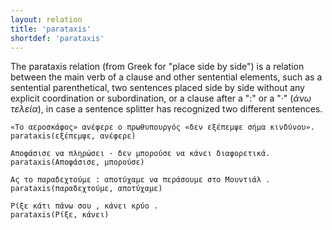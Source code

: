 ```yaml
---
layout: relation
title: 'parataxis'
shortdef: 'parataxis'
---
```


The parataxis relation (from Greek for "place side by side") is a relation between the main verb of a clause and other sentential elements, such as a sentential parenthetical, two sentences placed side by side without any explicit coordination or subordination, or a clause after a ":" or a "·" (_άνω τελεία_), in case a sentence splitter has recognized two different sentences.

~~~ sdparse
«Το αεροσκάφος» ανέφερε ο πρωθυπουργός «δεν εξέπεμψε σήμα κινδύνου».
parataxis(εξέπεμψε, ανέφερε)
~~~

~~~ sdparse
Αποφάσισε να πληρώσει · δεν μπορούσε να κάνει διαφορετικά.
parataxis(Αποφάσισε, μπορούσε)
~~~

~~~ sdparse
Ας το παραδεχτούμε : αποτύχαμε να περάσουμε στο Μουντιάλ .
parataxis(παραδεχτούμε, αποτύχαμε)
~~~

~~~ sdparse
Ρίξε κάτι πάνω σου , κάνει κρύο .
parataxis(Ρίξε, κάνει)
~~~
<!-- Interlanguage links updated Út zář 29 20:43:26 CEST 2020 -->

